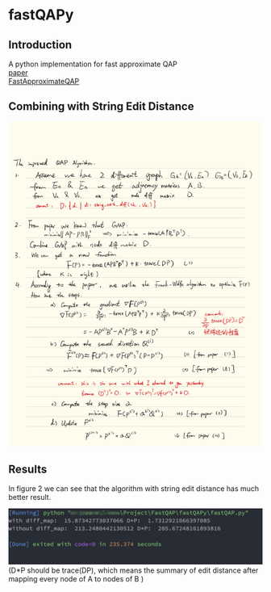 # fastQAPy
## Introduction
A python implementation for fast approximate QAP  
[paper](https://arxiv.org/abs/1112.5507)  
[FastApproximateQAP](https://github.com/jovo/FastApproximateQAP) 

## Combining with String Edit Distance

![figure 1](./README.png)

## Results

In figure 2 we can see that the algorithm with string edit distance has much better result.

![figure 2](./screenshot.png)
(D*P should be trace(DP), which means the summary of edit distance after mapping every node of A to nodes of B )